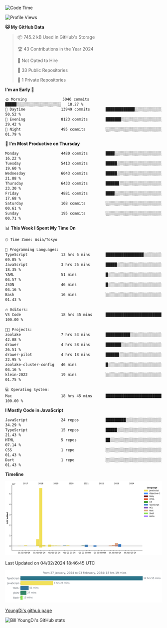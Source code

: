 <!--START_SECTION:waka-->
![Code Time](http://img.shields.io/badge/Code%20Time-355%20hrs%201%20min-blue)

![Profile Views](http://img.shields.io/badge/Profile%20Views-0-blue)

**🐱 My GitHub Data** 

> 📦 745.2 kB Used in GitHub's Storage 
 > 
> 🏆 43 Contributions in the Year 2024
 > 
> 🚫 Not Opted to Hire
 > 
> 📜 33 Public Repositories 
 > 
> 🔑 1 Private Repositories 
 > 
**I'm an Early 🐤** 

```text
🌞 Morning                5046 commits        █████░░░░░░░░░░░░░░░░░░░░   18.27 % 
🌆 Daytime                13949 commits       █████████████░░░░░░░░░░░░   50.52 % 
🌃 Evening                8123 commits        ███████░░░░░░░░░░░░░░░░░░   29.42 % 
🌙 Night                  495 commits         ░░░░░░░░░░░░░░░░░░░░░░░░░   01.79 % 
```
📅 **I'm Most Productive on Thursday** 

```text
Monday                   4480 commits        ████░░░░░░░░░░░░░░░░░░░░░   16.22 % 
Tuesday                  5413 commits        █████░░░░░░░░░░░░░░░░░░░░   19.60 % 
Wednesday                6043 commits        █████░░░░░░░░░░░░░░░░░░░░   21.88 % 
Thursday                 6433 commits        ██████░░░░░░░░░░░░░░░░░░░   23.30 % 
Friday                   4881 commits        ████░░░░░░░░░░░░░░░░░░░░░   17.68 % 
Saturday                 168 commits         ░░░░░░░░░░░░░░░░░░░░░░░░░   00.61 % 
Sunday                   195 commits         ░░░░░░░░░░░░░░░░░░░░░░░░░   00.71 % 
```


📊 **This Week I Spent My Time On** 

```text
🕑︎ Time Zone: Asia/Tokyo

💬 Programming Languages: 
TypeScript               13 hrs 6 mins       █████████████████░░░░░░░░   69.85 % 
JavaScript               3 hrs 26 mins       █████░░░░░░░░░░░░░░░░░░░░   18.35 % 
YAML                     51 mins             █░░░░░░░░░░░░░░░░░░░░░░░░   04.57 % 
JSON                     46 mins             █░░░░░░░░░░░░░░░░░░░░░░░░   04.16 % 
Bash                     16 mins             ░░░░░░░░░░░░░░░░░░░░░░░░░   01.43 % 

🔥 Editors: 
VS Code                  18 hrs 45 mins      █████████████████████████   100.00 % 

🐱‍💻 Projects: 
zoolake                  7 hrs 53 mins       ███████████░░░░░░░░░░░░░░   42.08 % 
drawer                   4 hrs 58 mins       ███████░░░░░░░░░░░░░░░░░░   26.51 % 
drawer-pilot             4 hrs 18 mins       ██████░░░░░░░░░░░░░░░░░░░   22.95 % 
zoolake-cluster-config   46 mins             █░░░░░░░░░░░░░░░░░░░░░░░░   04.16 % 
klein-2022               19 mins             ░░░░░░░░░░░░░░░░░░░░░░░░░   01.75 % 

💻 Operating System: 
Mac                      18 hrs 45 mins      █████████████████████████   100.00 % 
```

**I Mostly Code in JavaScript** 

```text
JavaScript               24 repos            █████████░░░░░░░░░░░░░░░░   34.29 % 
TypeScript               15 repos            █████░░░░░░░░░░░░░░░░░░░░   21.43 % 
HTML                     5 repos             ██░░░░░░░░░░░░░░░░░░░░░░░   07.14 % 
CSS                      1 repo              ░░░░░░░░░░░░░░░░░░░░░░░░░   01.43 % 
Dart                     1 repo              ░░░░░░░░░░░░░░░░░░░░░░░░░   01.43 % 
```



**Timeline**

![Lines of Code chart](https://raw.githubusercontent.com/Youngdi/Youngdi/master/assets/bar_graph.png)


 Last Updated on 04/02/2024 18:46:45 UTC
<!--END_SECTION:waka-->

![wakatime](./images/stat.svg)

[YoungDi's github page](https://youngdi.github.io)

![Bill YoungDi's GitHub stats](https://github-readme-stats.vercel.app/api?username=youngdi&count_private=true&show_icons=true)
